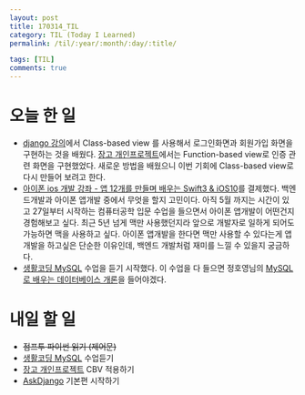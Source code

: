 ```yaml
---
layout: post
title: 170314_TIL
category: TIL (Today I Learned)
permalink: /til/:year/:month/:day/:title/

tags: [TIL]
comments: true
---
```

# 오늘 한 일
- [django 강의](https://www.inflearn.com/course/django-%ED%8C%8C%EC%9D%B4%EC%8D%AC-%EC%9E%A5%EA%B3%A0-%EA%B0%95%EC%A2%8C/)에서 Class-based view 를 사용해서 로그인화면과 회원가입 화면을 구현하는 것을 배웠다. [장고 개인프로젝트](http://siwabada.pythonanywhere.com/)에서는 Function-based view로 인증 관련 화면을 구현했었다. 새로운 방법을 배웠으니 이번 기회에 Class-based view로 다시 만들어 보려고 한다.
- [아이폰 ios 개발 강좌 - 앱 12개를 만들며 배우는 Swift3 & iOS10](https://www.inflearn.com/course/swift3-%EC%8A%A4%EC%9C%84%ED%94%84%ED%8A%B8-ios-%EA%B0%9C%EB%B0%9C-%EA%B0%95%EC%A2%8C/)를 결제했다. 백엔드개발과 아이폰 앱개발 중에서 무엇을 할지 고민이다. 아직 5월 까지는 시간이 있고 27일부터 시작하는 컴퓨터공학 입문 수업을 들으면서 아이폰 앱개발이 어떤건지 경험해보고 싶다. 최근 5년 넘게 맥만 사용했던지라 앞으로 개발자로 일하게 되어도 가능하면 맥을 사용하고 싶다. 아이폰 앱개발을 한다면 맥만 사용할 수 있다는게 앱개발을 하고싶은 단순한 이유인데, 백엔드 개발처럼 재미를 느낄 수 있을지 궁금하다.
- [생활코딩 MySQL](https://opentutorials.org/course/195) 수업을 듣기 시작했다. 이 수업을 다 들으면 정호영님의 [MySQL로 배우는 데이터베이스 개론](https://opentutorials.org/course/1503/8226)을 들어야겠다.

# 내일 할 일
- ~~점프투 파이썬 읽기 (제어문)~~
- [생활코딩 MySQL](https://opentutorials.org/course/195) 수업듣기
- [장고 개인프로젝트](http://siwabada.pythonanywhere.com/) CBV 적용하기
- [AskDjango](https://nomade.kr/vod/django/) 기본편 시작하기
